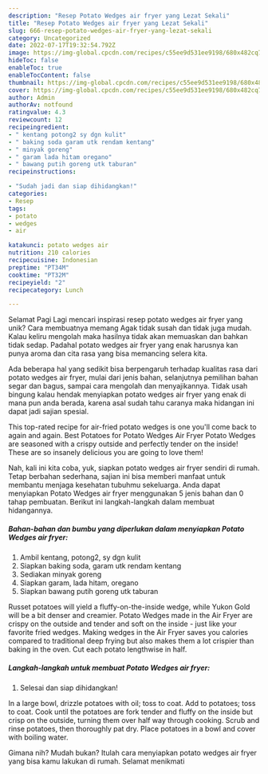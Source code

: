 ```yaml
---
description: "Resep Potato Wedges air fryer yang Lezat Sekali"
title: "Resep Potato Wedges air fryer yang Lezat Sekali"
slug: 666-resep-potato-wedges-air-fryer-yang-lezat-sekali
category: Uncategorized
date: 2022-07-17T19:32:54.792Z
image: https://img-global.cpcdn.com/recipes/c55ee9d531ee9198/680x482cq70/potato-wedges-air-fryer-foto-resep-utama.jpg
hideToc: false
enableToc: true
enableTocContent: false
thumbnail: https://img-global.cpcdn.com/recipes/c55ee9d531ee9198/680x482cq70/potato-wedges-air-fryer-foto-resep-utama.jpg
cover: https://img-global.cpcdn.com/recipes/c55ee9d531ee9198/680x482cq70/potato-wedges-air-fryer-foto-resep-utama.jpg
author: Admin
authorAv: notfound
ratingvalue: 4.3
reviewcount: 12
recipeingredient:
- " kentang potong2 sy dgn kulit"
- " baking soda garam utk rendam kentang"
- " minyak goreng"
- " garam lada hitam oregano"
- " bawang putih goreng utk taburan"
recipeinstructions:

- "Sudah jadi dan siap dihidangkan!"
categories:
- Resep
tags:
- potato
- wedges
- air

katakunci: potato wedges air 
nutrition: 210 calories
recipecuisine: Indonesian
preptime: "PT34M"
cooktime: "PT32M"
recipeyield: "2"
recipecategory: Lunch

---
```



Selamat Pagi Lagi mencari inspirasi resep potato wedges air fryer yang unik? Cara membuatnya memang Agak tidak susah dan tidak juga mudah. Kalau keliru mengolah maka hasilnya tidak akan memuaskan dan bahkan tidak sedap. Padahal potato wedges air fryer yang enak harusnya kan punya aroma dan cita rasa yang bisa memancing selera kita.


Ada beberapa hal yang sedikit bisa berpengaruh terhadap kualitas rasa dari potato wedges air fryer, mulai dari jenis bahan, selanjutnya pemilihan bahan segar dan bagus, sampai cara mengolah dan menyajikannya. Tidak usah bingung kalau hendak menyiapkan potato wedges air fryer yang enak di mana pun anda berada, karena asal sudah tahu caranya maka hidangan ini dapat jadi sajian spesial.

This top-rated recipe for air-fried potato wedges is one you&#39;ll come back to again and again. Best Potatoes for Potato Wedges Air Fryer Potato Wedges are seasoned with a crispy outside and perfectly tender on the inside! These are so insanely delicious you are going to love them!


Nah, kali ini kita coba, yuk, siapkan potato wedges air fryer sendiri di rumah. Tetap berbahan sederhana, sajian ini bisa memberi manfaat untuk membantu menjaga kesehatan tubuhmu sekeluarga. Anda dapat menyiapkan Potato Wedges air fryer menggunakan 5 jenis bahan dan 0 tahap pembuatan. Berikut ini langkah-langkah dalam membuat hidangannya.

<!--inarticleads1-->

##### Bahan-bahan dan bumbu yang diperlukan dalam menyiapkan Potato Wedges air fryer:

1. Ambil  kentang, potong2, sy dgn kulit
1. Siapkan  baking soda, garam utk rendam kentang
1. Sediakan  minyak goreng
1. Siapkan  garam, lada hitam, oregano
1. Siapkan  bawang putih goreng utk taburan


Russet potatoes will yield a fluffy-on-the-inside wedge, while Yukon Gold will be a bit denser and creamier. Potato Wedges made in the Air Fryer are crispy on the outside and tender and soft on the inside - just like your favorite fried wedges. Making wedges in the Air Fryer saves you calories compared to traditional deep frying but also makes them a lot crispier than baking in the oven. Cut each potato lengthwise in half. 

<!--inarticleads2-->

##### Langkah-langkah untuk membuat Potato Wedges air fryer:


1. Selesai dan siap dihidangkan!

In a large bowl, drizzle potatoes with oil; toss to coat. Add to potatoes; toss to coat. Cook until the potatoes are fork tender and fluffy on the inside but crisp on the outside, turning them over half way through cooking. Scrub and rinse potatoes, then thoroughly pat dry. Place potatoes in a bowl and cover with boiling water. 

Gimana nih? Mudah bukan? Itulah cara menyiapkan potato wedges air fryer yang bisa kamu lakukan di rumah. Selamat menikmati
